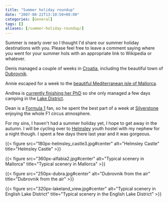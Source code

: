 ```yaml
---
title: "Summer holiday roundup"
date: "2007-08-22T13:10:50+00:00"
categories: [General]
tags: []
aliases: [/summer-holiday-roundup/]
---
```


Summer is nearly over so I thought I'd share our summer holiday destinations with you. Please feel free to leave a comment saying where you went for your summer hols with an appropriate link to Wikipedia or whatever.

Denis managed a couple of weeks in [Croatia](https://en.wikipedia.org/wiki/Croatia), including the beautiful town of [Dubrovnik](https://en.wikipedia.org/wiki/Dubrovnik).

Annie escaped for a week to the [beautiful Mediterranean isle of Mallorca](https://en.wikipedia.org/wiki/Majorca).

Andrea is [currently finishing her PhD](http://locationprivacy.org/) so she only managed a few days camping in the [Lake District](https://en.wikipedia.org/wiki/Lake_District).

Dean is a [Formula 1](http://www.formula1.com/) fan, so he spent the best part of a week at [Silverstone](http://www.silverstone.co.uk/) enjoying the whole F1 circus atmosphere.

For my sins, I haven't had a summer holiday yet, I hope to get away in the autumn. I will be cycling over to [Helmsley](https://en.wikipedia.org/wiki/Helmsley) youth hostel with my nephew for a night though. I spent a few days there last year and it was gorgeous.

{{< figure src="180px-helmsley_castle3.jpg#center" alt="Helmsley Castle" title="Helmsley Castle" >}}

{{< figure src="360px-alfabia2.jpg#center" alt="Typical scenery in Mallorca" title="Typical scenery in Mallorca" >}}

{{< figure src="250px-dubra.jpg#center" alt="Dubrovnik from the air" title="Dubrovnik from the air" >}}

{{< figure src="320px-lakeland_view.jpg#center" alt="Typical scenery in English Lake District" title="Typical scenery in the English Lake District" >}}
